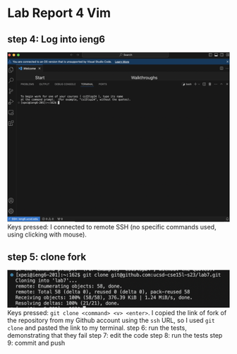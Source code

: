 # Lab Report 4 Vim 
## step 4: Log into ieng6
![STEP4](lab4step4.jpg)
Keys pressed: I connected to remote SSH (no specific commands used, using clicking with mouse). 
## step 5: clone fork 
![STEP5](step5.jpg)
Keys pressed: `git clone <command> <v> <enter>`. 
I copied the link of fork of the repository from my Github account using the `ssh` URL, so I used `git clone` and pasted the link to my terminal. 
step 6: run the tests, demonstrating that they fail 
step 7: edit the code
step 8: run the tests 
step 9: commit and push 
